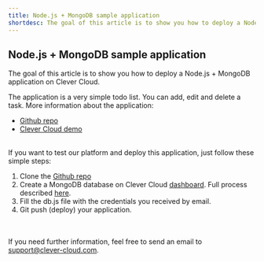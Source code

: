 ```yaml
---
title: Node.js + MongoDB sample application
shortdesc: The goal of this article is to show you how to deploy a Node.js + MongoDB application on Clever Cloud.
---
```


## Node.js + MongoDB sample application

The goal of this article is to show you how to deploy a Node.js + MongoDB application on Clever Cloud.

The application is a very simple todo list. You can add, edit and delete a task. More information about the application:  

*  [Github repo](https://github.com/CleverCloud/mongo-nodejs-todo-example)
*  [Clever Cloud demo](http://nodemongo.cleverapps.io/)

<br/>
If you want to test our platform and deploy this application, just follow these simple steps:

1. Clone the [Github repo](https://github.com/CleverCloud/mongo-nodejs-todo-example)
2. Create a MongoDB database on Clever Cloud [dashboard](http://console.clever-cloud.com). Full process described [here](/databases-and-services/add-service/).
3. Fill the db.js file with the credentials you received by email.
4. Git push (deploy) your application.


<br/><br/>If you need further information, feel free to send an email to <support@clever-cloud.com>.

